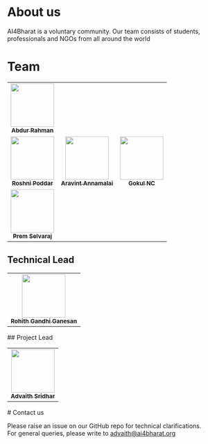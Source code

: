 # About us

AI4Bharat is a voluntary community. Our team consists of students, professionals and NGOs from all around the world

# Team

<table>
  <tr>
    <td align="center"><a href="https://github.com/abdur-cool"><img src="https://avatars.githubusercontent.com/u/59405879?v=4" width="100px;" alt=""/><br /><sub><b>Abdur Rahman</b></sub></a></td>
  </tr>
  <tr>
    <td align="center"><a href="https://github.com/roshni-poddar"><img src="https://avatars.githubusercontent.com/u/41294786?v=4" width="100px;" alt=""/><br /><sub><b>Roshni Poddar</b></sub></a></td>
    <td align="center"><a href="https://github.com/aravint-annamalai"><img src="https://avatars.githubusercontent.com/u/58785632?v=4" width="100px;" alt=""/><br /><sub><b>Aravint Annamalai</b></sub></a></td>
    <td align="center"><a href="https://github.com/GokulNC"><img src="https://avatars.githubusercontent.com/u/10559293?v=4" width="100px;" alt=""/><br /><sub><b>Gokul NC</b></sub></a></td>
  </tr>
  <tr>
    <td align="center"><a href="https://github.com/Prem-kumar27"><img src="https://avatars.githubusercontent.com/u/14202523?v=4" width="100px;" alt=""/><br /><sub><b>Prem Selvaraj</b></sub></a></td>
  </tr>
</table>

## Technical Lead
<table>
  <tr>
    <td align="center"><a href="http://github.com/gRohith327"><img src="https://avatars0.githubusercontent.com/u/36641932?v=4" width="100px;" alt=""/><br /><sub><b>Rohith Gandhi Ganesan</b></sub></a></td>
  </tr>
 </table>
## Project Lead
<table>
  <tr>
    <td align="center"><a href="https://github.com/ads97"><img src="https://avatars0.githubusercontent.com/u/36174577?v=4" width="100px;" alt=""/><br /><sub><b>Advaith Sridhar</b></sub></a></td>
  </tr>
 </table>
# Contact us

Please raise an issue on our GitHub repo for technical clarifications.  
For general queries, please write to advaith@ai4bharat.org
